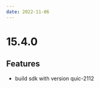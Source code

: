 ```yaml
---
date: 2022-11-06
---
```


# 15.4.0

<!-- truncate -->

## Features

- build sdk with version quic-2112